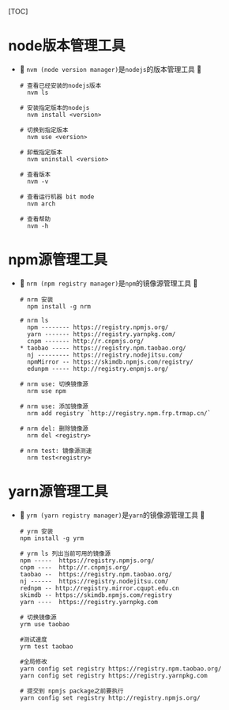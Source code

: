 [TOC]

# node版本管理工具

- 🚀 `nvm (node version manager)`是`nodejs`的版本管理工具 🚀

  ```shell
  # 查看已经安装的nodejs版本
    nvm ls
  
  # 安装指定版本的nodejs
    nvm install <version>
  
  # 切换到指定版本
    nvm use <version>
  
  # 卸载指定版本
    nvm uninstall <version>
  
  # 查看版本
    nvm -v
  
  # 查看运行机器 bit mode
    nvm arch
  
  # 查看帮助
    nvm -h
  ```

# npm源管理工具

- 🚀 `nrm (npm registry manager)`是`npm`的镜像源管理工具 🚀

  ```shell
  # nrm 安装
    npm install -g nrm
  
  # nrm ls
    npm -------- https://registry.npmjs.org/
    yarn ------- https://registry.yarnpkg.com/
    cnpm ------- http://r.cnpmjs.org/
  * taobao ----- https://registry.npm.taobao.org/
    nj --------- https://registry.nodejitsu.com/
    npmMirror -- https://skimdb.npmjs.com/registry/
    edunpm ----- http://registry.enpmjs.org/
  
  # nrm use: 切换镜像源
    nrm use npm
  
  # nrm use: 添加镜像源
    nrm add registry `http://registry.npm.frp.trmap.cn/`
  
  # nrm del: 删除镜像源
    nrm del <registry>
  
  # nrm test: 镜像源测速
    nrm test<registry>
  ```

# yarn源管理工具

- 🚀 `yrm (yarn registry manager)`是`yarn`的镜像源管理工具 🚀

  ```shell
  # yrm 安装
  npm install -g yrm
  
  # yrm ls 列出当前可用的镜像源
  npm -----  https://registry.npmjs.org/
  cnpm ----  http://r.cnpmjs.org/
  taobao --  https://registry.npm.taobao.org/
  nj ------  https://registry.nodejitsu.com/
  rednpm -- http://registry.mirror.cqupt.edu.cn
  skimdb -- https://skimdb.npmjs.com/registry
  yarn ----  https://registry.yarnpkg.com
  
  # 切换镜像源
  yrm use taobao
  
  #测试速度
  yrm test taobao
  
  #全局修改
  yarn config set registry https://registry.npm.taobao.org/
  yarn config set registry https://registry.yarnpkg.com
  
  # 提交到 npmjs package之前要执行
  yarn config set registry http://registry.npmjs.org/
  ```

  

